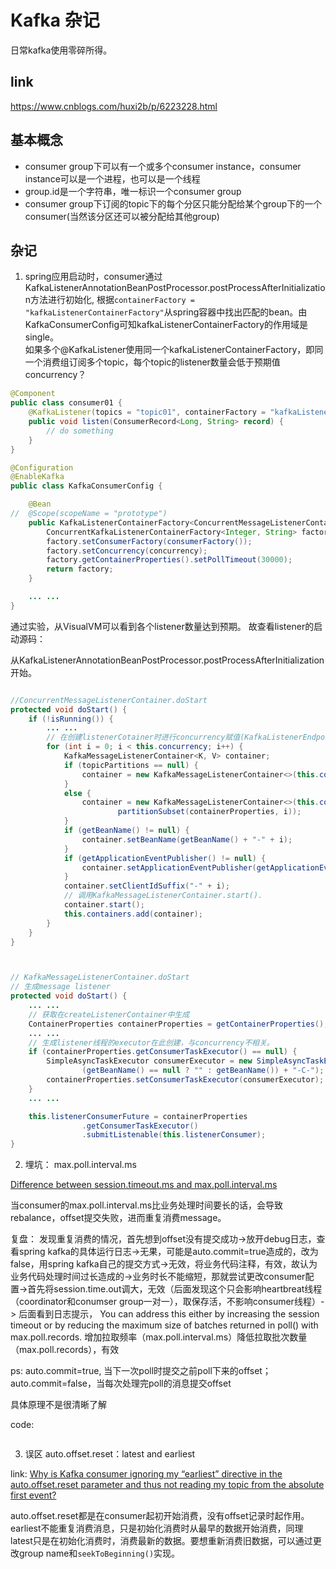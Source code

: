 # Kafka 杂记

日常kafka使用零碎所得。

## link

https://www.cnblogs.com/huxi2b/p/6223228.html

## 基本概念

* consumer group下可以有一个或多个consumer instance，consumer instance可以是一个进程，也可以是一个线程
* group.id是一个字符串，唯一标识一个consumer group
* consumer group下订阅的topic下的每个分区只能分配给某个group下的一个consumer(当然该分区还可以被分配给其他group)

## 杂记

1. spring应用启动时，consumer通过KafkaListenerAnnotationBeanPostProcessor.postProcessAfterInitialization方法进行初始化, 根据`containerFactory = "kafkaListenerContainerFactory"`从spring容器中找出匹配的bean。由KafkaConsumerConfig可知kafkaListenerContainerFactory的作用域是single。  
如果多个@KafkaListener使用同一个kafkaListenerContainerFactory，即同一个消费组订阅多个topic，每个topic的listener数量会低于预期值concurrency？

```java
@Component
public class consumer01 {
	@KafkaListener(topics = "topic01", containerFactory = "kafkaListenerContainerFactory")	
	public void listen(ConsumerRecord<Long, String> record) {
		// do something
	}
}

@Configuration
@EnableKafka
public class KafkaConsumerConfig {

	@Bean
//	@Scope(scopeName = "prototype")
	public KafkaListenerContainerFactory<ConcurrentMessageListenerContainer<Integer, String>> kafkaListenerContainerFactory() {
		ConcurrentKafkaListenerContainerFactory<Integer, String> factory = new ConcurrentKafkaListenerContainerFactory<>();
		factory.setConsumerFactory(consumerFactory());
		factory.setConcurrency(concurrency);
		factory.getContainerProperties().setPollTimeout(30000);
		return factory;
	}

	... ...
}

```
通过实验，从VisualVM可以看到各个listener数量达到预期。 
故查看listener的启动源码：

从KafkaListenerAnnotationBeanPostProcessor.postProcessAfterInitialization开始。

```java

//ConcurrentMessageListenerContainer.doStart
protected void doStart() {
	if (!isRunning()) {
		... ...
		// 在创建listenerCotainer时进行concurrency赋值(KafkaListenerEndpointRegistry.registerListenerContainer)
		for (int i = 0; i < this.concurrency; i++) {
			KafkaMessageListenerContainer<K, V> container;
			if (topicPartitions == null) {
				container = new KafkaMessageListenerContainer<>(this.consumerFactory, containerProperties);
			}
			else {
				container = new KafkaMessageListenerContainer<>(this.consumerFactory, containerProperties,
						partitionSubset(containerProperties, i));
			}
			if (getBeanName() != null) {
				container.setBeanName(getBeanName() + "-" + i);
			}
			if (getApplicationEventPublisher() != null) {
				container.setApplicationEventPublisher(getApplicationEventPublisher());
			}
			container.setClientIdSuffix("-" + i);
			// 调用KafkaMessageListenerContainer.start().
			container.start();
			this.containers.add(container);
		}
	}
}



// KafkaMessageListenerContainer.doStart
// 生成message listener
protected void doStart() {
	... ... 
	// 获取在createListenerContainer中生成
	ContainerProperties containerProperties = getContainerProperties();
	... ...
	// 生成listener线程的executor在此创建，与concurrency不相关。
	if (containerProperties.getConsumerTaskExecutor() == null) {
		SimpleAsyncTaskExecutor consumerExecutor = new SimpleAsyncTaskExecutor(
				(getBeanName() == null ? "" : getBeanName()) + "-C-");
		containerProperties.setConsumerTaskExecutor(consumerExecutor);
	}
	... ...

	this.listenerConsumerFuture = containerProperties
				.getConsumerTaskExecutor()
				.submitListenable(this.listenerConsumer);
}
```


2. 埋坑： max.poll.interval.ms 

[Difference between session.timeout.ms and max.poll.interval.ms](https://stackoverflow.com/questions/39730126/difference-between-session-timeout-ms-and-max-poll-interval-ms-for-kafka-0-10-0)

当consumer的max.poll.interval.ms比业务处理时间要长的话，会导致rebalance，offset提交失败，进而重复消费message。


复盘： 发现重复消费的情况，首先想到offset没有提交成功->放开debug日志，查看spring kafka的具体运行日志->无果，可能是auto.commit=true造成的，改为false，用spring kafka自己的提交方式->无效，将业务代码注释，有效，故认为业务代码处理时间过长造成的->业务时长不能缩短，那就尝试更改consumer配置->首先将session.time.out调大，无效（后面发现这个只会影响heartbreat线程（coordinator和conumser group一对一），取保存活，不影响consumer线程）-> 后面看到日志提示， You can address this either by increasing the session timeout or by reducing the maximum size of batches returned in poll() with max.poll.records. 增加拉取频率（max.poll.interval.ms）降低拉取批次数量（max.poll.records），有效


ps: auto.commit=true, 当下一次poll时提交之前poll下来的offset；auto.commit=false，当每次处理完poll的消息提交offset

具体原理不是很清晰了解

code:

```java

```

3. 误区 auto.offset.reset：latest and earliest

link: [Why is Kafka consumer ignoring my “earliest” directive in the auto.offset.reset parameter and thus not reading my topic from the absolute first event?
](https://stackoverflow.com/questions/49945450/why-is-kafka-consumer-ignoring-my-earliest-directive-in-the-auto-offset-reset)

auto.offset.reset都是在consumer起初开始消费，没有offset记录时起作用。earliest不能重复消费消息，只是初始化消费时从最早的数据开始消费，同理latest只是在初始化消费时，消费最新的数据。要想重新消费旧数据，可以通过更改group name和`seekToBeginning()`实现。







